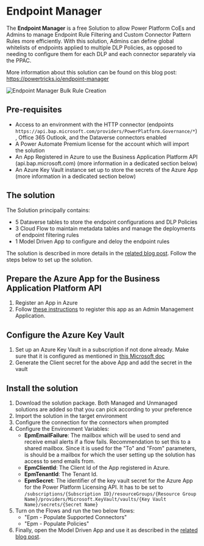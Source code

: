 # Endpoint Manager
The **Endpoint Manager** is a free Solution to allow Power Platform CoEs and Admins to manage Endpoint Rule Filtering and Custom Connector Pattern Rules more efficiently. With this solution, Admins can define global whitelists of endpoints applied to multiple DLP Policies, as opposed to needing to configure them for each DLP and each connector separately via the PPAC.
  
More information about this solution can be found on this blog post: https://powertricks.io/endpoint-manager

![Endpoint Manager Bulk Rule Creation](/Endpoint%20Manager/Screenshots/epm-bulk-create-rules2.png)
  
## Pre-requisites
- Access to an environment with the HTTP connector (endpoints `https://api.bap.microsoft.com/providers/PowerPlatform.Governance/*`), Office 365 Outlook, and the Dataverse connectors enabled
- A Power Automate Premium license for the account which will import the solution
- An App Registered in Azure to use the Business Application Platform API (api.bap.microsoft.com) (more information in a dedicated section below)
- An Azure Key Vault instance set up to store the secrets of the Azure App (more information in a dedicated section below)

## The solution
The Solution principally contains:
- 5 Dataverse tables to store the endpoint configurations and DLP Policies
- 3 Cloud Flow to maintain metadata tables and manage the deployments of endpoint filtering rules
- 1 Model Driven App to configure and deloy the endpoint rules
  
The solution is described in more details in the [related blog post](https://powertricks.io/endpoint-manager).
Follow the steps below to set up the solution.

## Prepare the Azure App for the Business Application Platform API
1. Register an App in Azure
2. Follow [these instructions](https://learn.microsoft.com/en-us/power-platform/admin/powershell-create-service-principal) to register this app as an Admin Management Application.

## Configure the Azure Key Vault
1. Set up an Azure Key Vault in a subscription if not done already. Make sure that it is configured as mentioned in [this Microsoft doc](https://learn.microsoft.com/en-us/power-apps/maker/data-platform/environmentvariables-azure-key-vault-secrets)
2. Generate the Client secret for the above App and add the secret in the vault

## Install the solution
1. Download the solution package. Both Managed and Unmanaged solutions are added so that you can pick according to your preference
2. Import the solution in the target environment
3. Configure the connection for the connectors when prompted
4. Configure the Environment Variables:
    - **EpmEmailFailure**: The mailbox which will be used to send and receive email alerts if a flow fails. Recommendation to set this to a shared mailbox. Since it is used for the "To" and "From" parameters, is should be a mailbox for which the user setting up the solution has access to send emails from.
    - **EpmClientId**: The Client Id of the App registered in Azure.
    - **EpmTenantId**: The Tenant Id.
    - **EpmSecret**: The identifier of the key vault secret for the Azure App for the Power Platform Licensing API. It has to be set to `/subscriptions/{Subscription ID}/resourceGroups/{Resource Group Name}/providers/Microsoft.KeyVault/vaults/{Key Vault Name}/secrets/{Secret Name}`
5. Turn on the Flows and run the two below flows:
    - "Epm - Populate Supported Connectors"
    - "Epm - Populate Policies"
6. Finally, open the Model Driven App and use it as described in the [related blog post](https://powertricks.io/endpoint-manager).